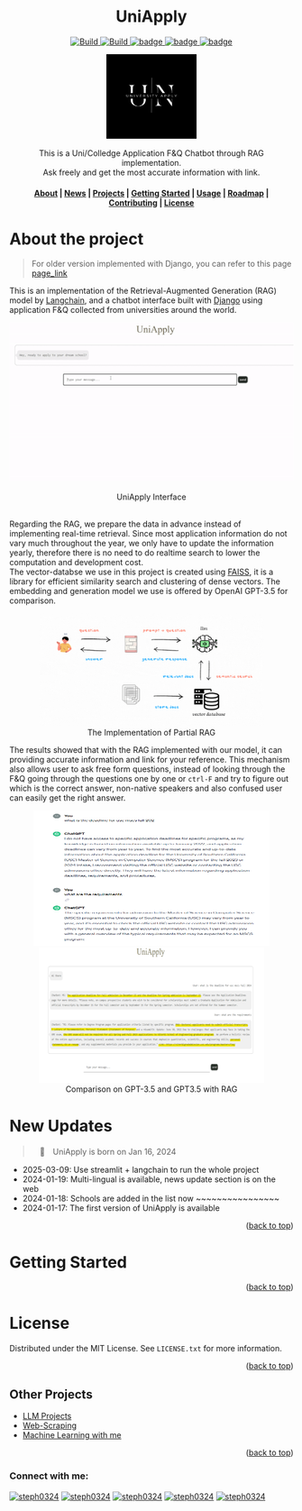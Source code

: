 
<a name="readme-top"></a>


<h1 align="center"> UniApply </h1>

<p align="center">
    <a href="https://github.com/FlagOpen/FlagEmbedding">
            <img alt="Build" src="https://img.shields.io/badge/Contribution-Welcome-lightblue">
    </a>
    <a href="https://github.com/stephanie0324/LLM_RAG_UniApply/stargazers">
        <img alt="Build" src="https://img.shields.io/github/stars/stephanie0324/LLM_RAG_UniApply.svg?color=yellow&style=flat&label=Stars&logoColor=white">
    </a>
    <a href="https://github.com/stephanie0324/LLM_RAG_UniApply/forks">
        <img alt="badge" src="https://img.shields.io/github/forks/stephanie0324/LLM_RAG_UniApply.svg?style=flat&label=Forks">
    </a>
    <a href="https://github.com/stephanie0324/LLM_RAG_UniApply/issues">
        <img alt="badge" src="https://img.shields.io/github/issues/stephanie0324/LLM_RAG_UniApply.svg?style=flat&label=Issues&color=lightpink">
    </a>
    <a href="https://github.com/stephanie0324/LLM_RAG_UniApply/tree/main?tab=readme-ov-file#MIT-1-ov-file">
        <img alt="badge" src="https://img.shields.io/badge/Licence-MIT-lightgreen">
    </a>
</p>



<div align="center">
    <img src="./img/UniApplyLogo.png" width=160, height=150>
    <p>
    This is a Uni/Colledge Application F&Q Chatbot through RAG implementation.
    <br>  
    Ask freely and get the most accurate information with link.
    <br>
    <h4 align="center">
    <p>
        <a href=#about-the-project>About</a> |
        <a href=#new-updates>News</a> |
        <a href="#project-lists">Projects</a> |
        <a href=#getting-started>Getting Started</a> |
        <a href=#usage>Usage</a> |
        <a href="#roadmap">Roadmap</a> |
        <a href="#contributing">Contributing</a> |
        <a href="#license">License</a> 
    </p>
  </h4>
  </p>
</div>

# About the project
> For older version implemented with Django, you can refer to this page [page_link]()

This is an implementation of the Retrieval-Augmented Generation (RAG) model by [Langchain](https://www.langchain.com/), and a chatbot interface built with [Django](https://www.djangoproject.com/) using application F&Q collected from universities around the world. 

<div align="center">
<p class="image-cropper">
    <img  src = "./img/UniApply_demo.gif" />
</p> UniApply Interface 
</div>
<br>

Regarding the RAG, we prepare the data in advance instead of implementing real-time retrieval. Since most application information do not vary much throughout the year, we only have to update the information yearly, therefore there is no need to do realtime search to lower the computation and development cost.   
The vector-databse we use in this project is created using [FAISS](https://faiss.ai/index.html), it is a library for efficient similarity search and clustering of dense vectors. The embedding and generation model we use is offered by OpenAI GPT-3.5 for comparison.
<p align="center">
<img src="./img/model_structure_explain.gif" alt="drawing" width="400" height="200"/>
<br> The Implementation of Partial RAG </br>
</p>

The results showed that with the RAG implemented with our model, it can providing accurate information and link for your reference. This mechanism also allows user to ask free form questions, instead of looking through the F&Q going through the questions one by one or `ctrl-F` and try to figure out which is the correct answer, non-native speakers and also confused user can easily get the right answer. 
<p align="center">
<img src="./img/gpt_result.png" alt="drawing" width="420" height="240"/><img src="./img/gpt_rag_result.png" alt="drawing" width="400" height="240"/>
<br> Comparison on GPT-3.5 and GPT3.5 with RAG </br>
</p>

# New Updates
>　🎉　UniApply is born on Jan 16, 2024

* 2025-03-09: Use streamlit + langchain to run the whole project
* 2024-01-19: Multi-lingual is available, news update section is on the web 
* 2024-01-18: Schools are added in the list now ~~~~~~~~~~~~~~~~
* 2024-01-17: The first version of UniApply is available


<p align="right">(<a href="#readme-top">back to top</a>)</p>

# Getting Started

<p align="right">(<a href="#readme-top">back to top</a>)</p>

<!-- LICENSE -->
# License

Distributed under the MIT License. See `LICENSE.txt` for more information.

<p align="right">(<a href="#readme-top">back to top</a>)</p>

## Other Projects
* [LLM Projects](https://github.com/stephanie0324/Finetune_LLM)
* [Web-Scraping](https://github.com/stephanie0324/Web-Scraping-)
* [Machine Learning with me](https://github.com/stephanie0324/ML_practrice)

<p align="right">(<a href="#readme-top">back to top</a>)</p>


<h3 align="left">Connect with me:</h3>
<p align="left">
<a href="https://github.com/stephanie0324/" target="blank"><img align='center' src= "https://img.shields.io/badge/GitHub-100000?style=for-the-badge&logo=github&logoColor=white" alt="steph0324"  /></a> <a href="https://www.facebook.com/profile.php?id=100005029028402&locale=zh_TW" target="blank"><img align="center" src="https://img.shields.io/badge/Facebook-1877F2?style=for-the-badge&logo=facebook&logoColor=white" alt="steph0324" /></a>
<a href="https://www.linkedin.com/in/stephanie-chiang-42100b165/" target="blank"><img align="center" src="https://img.shields.io/badge/LinkedIn-0077B5?style=for-the-badge&logo=linkedin&logoColor=white" alt="steph0324"/></a>
<a href="https://www.instagram.com/yrs_2499?igsh=MXJ5MHNpc2ZxNHh5NA%3D%3D&utm_source=qr" target="blank"><img align="center" src="https://img.shields.io/badge/Instagram-E4405F?style=for-the-badge&logo=instagram&logoColor=white" alt="steph0324" /></a>
<a href="https://www.youtube.com/channel/UCpIrOv7O2R7HfpCEMQEOOKQ" target="blank"><img align="center" src="https://img.shields.io/badge/YouTube-FF0000?style=for-the-badge&logo=youtube&logoColor=white" alt="steph0324" /></a>
</p>